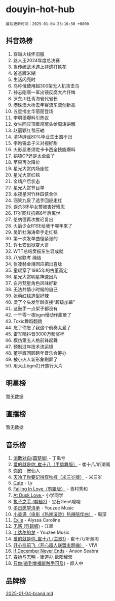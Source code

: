 # douyin-hot-hub

`最后更新时间：2025-01-04 23:16:50 +0800`

## 抖音热榜

1. 穿越火线怀旧服
1. 路人王2024年度总决赛
1. 当传统武术遇上非遗打铁花
1. 爸爸牌米糊
1. 生活闪亮时
1. 乌称俄使用超300架无人机攻击乌
1. 孙志刚唐一军出镜反腐大片忏悔
1. 罗东川任青海省代省长
1. 港珠澳大桥去年客流车流创新高
1. 五星擂主华丽丽登场
1. 李明德爆料引热议
1. 女生回应顶着鸡窝头给周涛讲解
1. 赵丽颖红毯压轴
1. 清华辟谣80%毕业生出国不归
1. 李昀锐孟子义对视好甜
1. 火影忍者须佐卡卡西全技能爆料
1. 鹅嗑CP还是太全面了
1. 苹果再次降价
1. 星光大赏内场座位
1. 星光大赏红毯
1. 金靖产后状态
1. 星光大赏节目单
1. 永夜星河竹林四侠合体
1. 涵笑九泉了选手回应走红
1. 误杀3怀孕女警被害好残忍
1. 17岁网红抗癌6年后离世
1. 伦纳德再次推迟复出
1. 火箭少女R1SE给我干哪年来了
1. 吴昕杜海涛牵手走红毯
1. 第一次发单曲怪紧张的
1. 许七安出狱变大哥
1. WTT总结樊振东生涯成就
1. 八省联考 绳结
1. 张凌赫金靖回应把出喜脉
1. 童瑶穿了1985年的古董高定
1. 星光大赏明星神速出片
1. 白月梵星角色风味好新
1. 无法共情小时候的自己
1. 张萌红毯造型好辣
1. 烫了个头发年龄直接“超级加辈”
1. 这鼓手一点架子都没有
1. 一千零一夜bgm慢动作甜晕了
1. Toxic舞蹈翻跳
1. 忘了你忘了我这个前奏太爱了
1. 雷军晒抖音3000万粉奖杯
1. 模仿第五人格前锋起舞
1. 预制过年技术流运镜
1. 董宇辉回顾跨年音乐会筹办
1. 被小火人新形象刷屏了
1. 用大山bgm打开旅行大片

## 明星榜

暂无数据

## 直播榜

暂无数据

## 音乐榜

1. [消散对白(圆梦版)](https://sf5-hl-cdn-tos.douyinstatic.com/obj/tos-cn-ve-2774/og4jB5I5IizzoZVAAAzWgBMAsMDWoArfwBOiFs) - 丁禹兮
1. [爱的就是你_崔十八（手势舞版）](https://sf5-hl-cdn-tos.douyinstatic.com/obj/tos-cn-ve-2774/oApB2AigNyB4sTw7JhBOikMAf0oDJzMWBuIrgm) - 崔十八/听潮阁
1. [你的](https://sf5-hl-cdn-tos.douyinstatic.com/obj/tos-cn-ve-2774/oYuIeKf42jB7sEV6B2upMdpYAgfrQWj0FeRegh) - 贺仙人
1. [天冷了你要记得穿秋裤（米三岁版）](https://sf5-hl-cdn-tos.douyinstatic.com/obj/tos-cn-ve-2774/oQlIwVIDWiZ6BQilAorS7MA0AgCkQDvcZAdm1) - 米三岁
1. [Cute](https://sf5-hl-cdn-tos.douyinstatic.com/obj/tos-cn-ve-2774/o4IbIzHWKAAB4wsS5qMBRiiAlEBGTpQRNfFvuo) - Ly
1. [Falling In Love（剪辑版）](https://sf5-hl-cdn-tos.douyinstatic.com/obj/tos-cn-ve-2774/o8ajpA8zzgBPahbBIO8AcKGBLJezFCRd1wfP9f) - 青村秀和
1. [ At Dusk  Love ](https://sf5-hl-cdn-tos.douyinstatic.com/obj/tos-cn-ve-2774/o8CrpCf5CaYgI4ZrtQgMQAFEfuGqNnRSDQAPBc) - 小学同学
1. [执子之手 (剪辑2)](https://sf5-hl-cdn-tos.douyinstatic.com/obj/tos-cn-ve-2774/oUoZLQjCc31XzqsBnBQUNgeKtYPBcgbFDwtfcu) - 宝石Gem\哩哩
1. [冬日愿望清单](https://sf5-hl-cdn-tos.douyinstatic.com/obj/tos-cn-ve-2774/oIIgUOeamCFCVAzxN6MFRLIBlLGpUqQxeeHrLE) - Youzee Music
1. [小美满（电影《热辣滚烫》热辣陪伴曲）](https://sf6-cdn-tos.douyinstatic.com/obj/tos-cn-ve-2774/o0GAn2lSgfZIDUgtevCGDQYnFg4CwnrBaxbTZL) - 周深
1. [Exile](https://sf5-hl-cdn-tos.douyinstatic.com/obj/tos-cn-ve-2774/oYj4gAQTknKE3WW0Je8KGmQ7z1cA4FefwtbufD) - Alyssa Caroline
1. [无感 (剪辑版)](https://sf5-hl-cdn-tos.douyinstatic.com/obj/tos-cn-ve-2774/o0eIsUzJBDlQaQFC5OFlgbMEZC1TFYBftOBn6p) - 江辰
1. [丁达尔的梦](https://sf5-hl-cdn-tos.douyinstatic.com/obj/tos-cn-ve-2774/oMU3WirUZBVQkAC9ccG5P2IQirziZM2RTInUY) - Youzee Music
1. [爱的就是你_崔十八 (主歌1)](https://sf5-hl-cdn-tos.douyinstatic.com/obj/tos-cn-ve-2774/oI5BO5DhFZ6UTcNCnZaOCBLtZ7WIMQGfgnXf5E) - 崔十八/听潮阁
1. [开心往前飞（开心超人联盟主题曲）](https://sf5-hl-cdn-tos.douyinstatic.com/obj/tos-cn-ve-2774/9d8fb7c82cf1421fb93a9fe925275e0a) - VIVI
1. [If December Never Ends](https://sf5-hl-cdn-tos.douyinstatic.com/obj/tos-cn-ve-2774/oY1IQMoTgCFIBg8RZifyqlBBt1UFgitTYmxeOS) - Anson Seabra
1. [春娇与志明](https://sf5-hl-cdn-tos.douyinstatic.com/obj/tos-cn-ve-2774/e530d8fceb7044b39707d7f9ff54add1) - 街道办,欧阳耀莹
1. [只你(直到幸福能触手可及)](https://sf5-hl-cdn-tos.douyinstatic.com/obj/tos-cn-ve-2774/o0lBkRDzFTeaVSUz3ZZSCBVtZ5DIMQGfgmEAuE) - 颜人中

## 品牌榜

[2025-01-04-brand.md](2025-01-04-brand.md)
